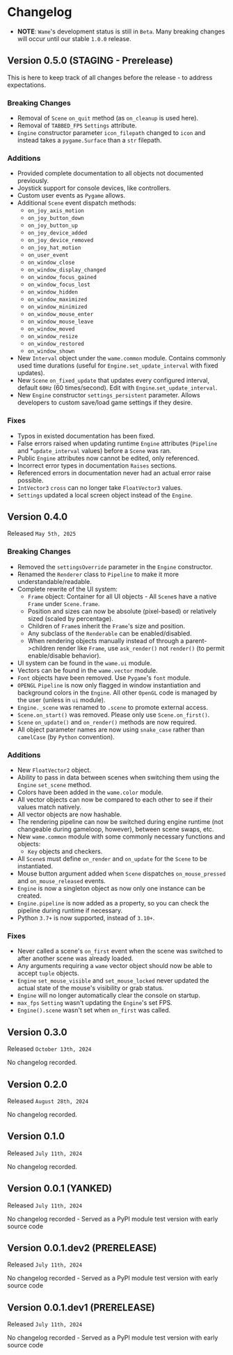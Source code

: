 # Changelog
- **NOTE**: `Wame`'s development status is still in `Beta`. Many breaking changes will occur until our stable `1.0.0` release.

## Version 0.5.0 (STAGING - Prerelease)
This is here to keep track of all changes before the release - to address expectations.

### Breaking Changes
- Removal of `Scene` `on_quit` method (as `on_cleanup` is used here).
- Removal of `TABBED_FPS` `Settings` attribute.
- `Engine` constructor parameter `icon_filepath` changed to `icon` and instead takes a `pygame.Surface` than a `str` filepath.

### Additions
- Provided complete documentation to all objects not documented previously.
- Joystick support for console devices, like controllers.
- Custom user events as `Pygame` allows.
- Additional `Scene` event dispatch methods:
    - `on_joy_axis_motion`
    - `on_joy_button_down`
    - `on_joy_button_up`
    - `on_joy_device_added`
    - `on_joy_device_removed`
    - `on_joy_hat_motion`
    - `on_user_event`
    - `on_window_close`
    - `on_window_display_changed`
    - `on_window_focus_gained`
    - `on_window_focus_lost`
    - `on_window_hidden`
    - `on_window_maximized`
    - `on_window_minimized`
    - `on_window_mouse_enter`
    - `on_window_mouse_leave`
    - `on_window_moved`
    - `on_window_resize`
    - `on_window_restored`
    - `on_window_shown`
- New `Interval` object under the `wame.common` module. Contains commonly used time durations (useful for `Engine.set_update_interval` with fixed updates).
- New `Scene` `on_fixed_update` that updates every configured interval, default `60Hz` (60 times/second). Edit with `Engine`.`set_update_interval`.
- New `Engine` constructor `settings_persistent` parameter. Allows developers to custom save/load game settings if they desire.

### Fixes
- Typos in existed documentation has been fixed.
- False errors raised when updating runtime `Engine` attributes (`Pipeline` and *`update_interval` values) before a `Scene` was ran.
- Public `Engine` attributes now cannot be edited, only referenced.
- Incorrect error types in documentation `Raises` sections.
- Referenced errors in documentation never had an actual error raise possible.
- `IntVector3` `cross` can no longer take `FloatVector3` values.
- `Settings` updated a local screen object instead of the `Engine`.

## Version 0.4.0
Released `May 5th, 2025`

### Breaking Changes
- Removed the `settingsOverride` parameter in the `Engine` constructor.
- Renamed the `Renderer` class to `Pipeline` to make it more understandable/readable.
- Complete rewrite of the UI system:
    - `Frame` object: Container for all UI objects - All `Scene`s have a native `Frame` under `Scene.frame`.
    - Position and sizes can now be absolute (pixel-based) or relatively sized (scaled by percentage).
    - Children of `Frame`s inherit the `Frame`'s size and position.
    - Any subclass of the `Renderable` can be enabled/disabled.
    - When rendering objects manually instead of through a parent->children render like `Frame`, use `ask_render()` not `render()` (to permit enable/disable behavior).
- UI system can be found in the `wame.ui` module.
- Vectors can be found in the `wame.vector` module.
- `Font` objects have been removed. Use `Pygame`'s `font` module.
- `OPENGL` `Pipeline` is now only flagged in window instantiation and background colors in the `Engine`. All other `OpenGL` code is managed by the user (unless in `ui` module).
- `Engine._scene` was renamed to `.scene` to promote external access.
- `Scene.on_start()` was removed. Please only use `Scene.on_first()`.
- `Scene` `on_update()` and `on_render()` methods are now required.
- All object parameter names are now using `snake_case` rather than `camelCase` (by `Python` convention).

### Additions
- New `FloatVector2` object.
- Ability to pass in data between scenes when switching them using the `Engine` `set_scene` method.
- Colors have been added in the `wame.color` module.
- All vector objects can now be compared to each other to see if their values match natively.
- All vector objects are now hashable.
- The rendering pipeline can now be switched during engine runtime (not changeable during gameloop, however), between scene swaps, etc.
- New `wame.common` module with some commonly necessary functions and objects:
    - `Key` objects and checkers.
- All `Scene`s must define `on_render` and `on_update` for the `Scene` to be instantiated.
- Mouse button argument added when `Scene` dispatches `on_mouse_pressed` and `on_mouse_released` events.
- `Engine` is now a singleton object as now only one instance can be created.
- `Engine.pipeline` is now added as a property, so you can check the pipeline during runtime if necessary.
- Python `3.7+` is now supported, instead of `3.10+`.

### Fixes
- Never called a scene's `on_first` event when the scene was switched to after another scene was already loaded.
- Any arguments requiring a `wame` vector object should now be able to accept `tuple` objects.
- `Engine` `set_mouse_visible` and `set_mouse_locked` never updated the actual state of the mouse's visibility or grab status.
- `Engine` will no longer automatically clear the console on startup.
- `max_fps` `Setting` wasn't updating the `Engine`'s set FPS.
- `Engine().scene` wasn't set when `on_first` was called.

## Version 0.3.0
Released `October 13th, 2024`

No changelog recorded.

## Version 0.2.0
Released `August 28th, 2024`

No changelog recorded.

## Version 0.1.0
Released `July 11th, 2024`

No changelog recorded.

## Version 0.0.1 (YANKED)
Released `July 11th, 2024`

No changelog recorded - Served as a PyPI module test version with early source code

## Version 0.0.1.dev2 (PRERELEASE)
Released `July 11th, 2024`

No changelog recorded - Served as a PyPI module test version with early source code

## Version 0.0.1.dev1 (PRERELEASE)
Released `July 11th, 2024`

No changelog recorded - Served as a PyPI module test version with early source code